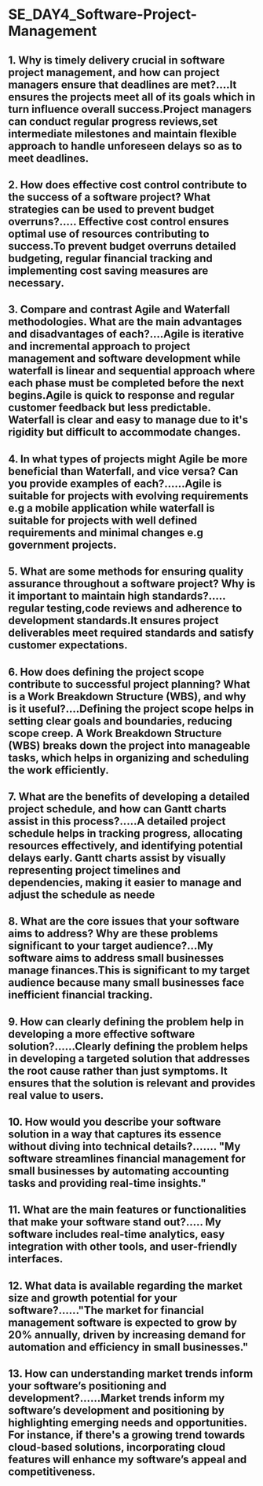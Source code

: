 # SE_DAY4_Software-Project-Management
## 1. Why is timely delivery crucial in software project management, and how can project managers ensure that deadlines are met?....It ensures the projects meet all of its goals which in turn influence overall success.Project managers can conduct regular progress reviews,set intermediate milestones and maintain flexible approach to handle unforeseen delays so as to meet deadlines.
## 2. How does effective cost control contribute to the success of a software project? What strategies can be used to prevent budget overruns?..... Effective cost control ensures optimal use of resources contributing to success.To prevent budget overruns detailed budgeting, regular financial tracking and implementing cost saving measures are necessary.
## 3. Compare and contrast Agile and Waterfall methodologies. What are the main advantages and disadvantages of each?....Agile is iterative and incremental approach to project management and software development while waterfall is linear and sequential approach where each phase must be completed before the next begins.Agile is quick to response and regular customer feedback but less predictable. Waterfall is clear and easy to manage due to it's rigidity but difficult to accommodate changes.
## 4. In what types of projects might Agile be more beneficial than Waterfall, and vice versa? Can you provide examples of each?......Agile is suitable for projects with evolving requirements e.g a mobile application while waterfall is suitable for projects with well defined requirements and minimal changes e.g government projects.
## 5. What are some methods for ensuring quality assurance throughout a software project? Why is it important to maintain high standards?..... regular testing,code reviews and adherence to development standards.It ensures project deliverables meet required standards and satisfy customer expectations.
## 6. How does defining the project scope contribute to successful project planning? What is a Work Breakdown Structure (WBS), and why is it useful?....Defining the project scope helps in setting clear goals and boundaries, reducing scope creep. A Work Breakdown Structure (WBS) breaks down the project into manageable tasks, which helps in organizing and scheduling the work efficiently.
## 7. What are the benefits of developing a detailed project schedule, and how can Gantt charts assist in this process?.....A detailed project schedule helps in tracking progress, allocating resources effectively, and identifying potential delays early. Gantt charts assist by visually representing project timelines and dependencies, making it easier to manage and adjust the schedule as neede
## 8. What are the core issues that your software aims to address? Why are these problems significant to your target audience?...My software aims to address small businesses manage finances.This is significant to my target audience because many small businesses face inefficient financial tracking.
## 9. How can clearly defining the problem help in developing a more effective software solution?......Clearly defining the problem helps in developing a targeted solution that addresses the root cause rather than just symptoms. It ensures that the solution is relevant and provides real value to users.
## 10. How would you describe your software solution in a way that captures its essence without diving into technical details?.......  "My software streamlines financial management for small businesses by automating accounting tasks and providing real-time insights."
## 11. What are the main features or functionalities that make your software stand out?..... My software includes real-time analytics, easy integration with other tools, and user-friendly interfaces.
## 12. What data is available regarding the market size and growth potential for your software?......"The market for financial management software is expected to grow by 20% annually, driven by increasing demand for automation and efficiency in small businesses."
## 13. How can understanding market trends inform your software’s positioning and development?......Market trends inform my software’s development and positioning by highlighting emerging needs and opportunities. For instance, if there's a growing trend towards cloud-based solutions, incorporating cloud features will enhance my software’s appeal and competitiveness.
